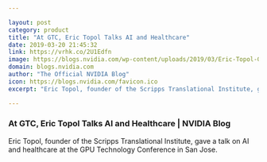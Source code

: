 ```yaml
---

layout: post
category: product
title: "At GTC, Eric Topol Talks AI and Healthcare"
date: 2019-03-20 21:45:32
link: https://vrhk.co/2U1Edfn
image: https://blogs.nvidia.com/wp-content/uploads/2019/03/Eric-Topol-GTC-2019-672x360.jpg
domain: blogs.nvidia.com
author: "The Official NVIDIA Blog"
icon: https://blogs.nvidia.com/favicon.ico
excerpt: "Eric Topol, founder of the Scripps Translational Institute, gave a talk on AI and healthcare at the GPU Technology Conference in San Jose."

---
```


### At GTC, Eric Topol Talks AI and Healthcare | NVIDIA Blog

Eric Topol, founder of the Scripps Translational Institute, gave a talk on AI and healthcare at the GPU Technology Conference in San Jose.